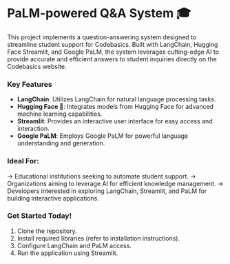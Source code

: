 # PaLM-powered Q&A System 🎓 
This project  implements a question-answering system designed to streamline student support for Codebasics. Built with LangChain, Hugging Face Streamlit, and Google PaLM, the system leverages cutting-edge AI to provide accurate and efficient answers to student inquiries directly on the Codebasics website.

### Key Features
- **LangChain**: Utilizes LangChain for natural language processing tasks.
- **Hugging Face 🤗**: Integrates models from Hugging Face for advanced machine learning capabilities.
- **Streamlit**: Provides an interactive user interface for easy access and interaction.
- **Google PaLM**: Employs Google PaLM for powerful language understanding and generation.

### Ideal For:

-> Educational institutions seeking to automate student support.
-> Organizations aiming to leverage AI for efficient knowledge management.
-> Developers interested in exploring LangChain, Streamlit, and PaLM for building interactive applications.

### Get Started Today!

1. Clone the repository.
2. Install required libraries (refer to installation instructions).
3. Configure LangChain and PaLM access.
4. Run the application using Streamlit.
